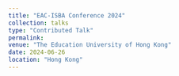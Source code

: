 ```yaml
---
title: "EAC-ISBA Conference 2024"
collection: talks
type: "Contributed Talk"
permalink: 
venue: "The Education University of Hong Kong"
date: 2024-06-26
location: "Hong Kong"
---
```

